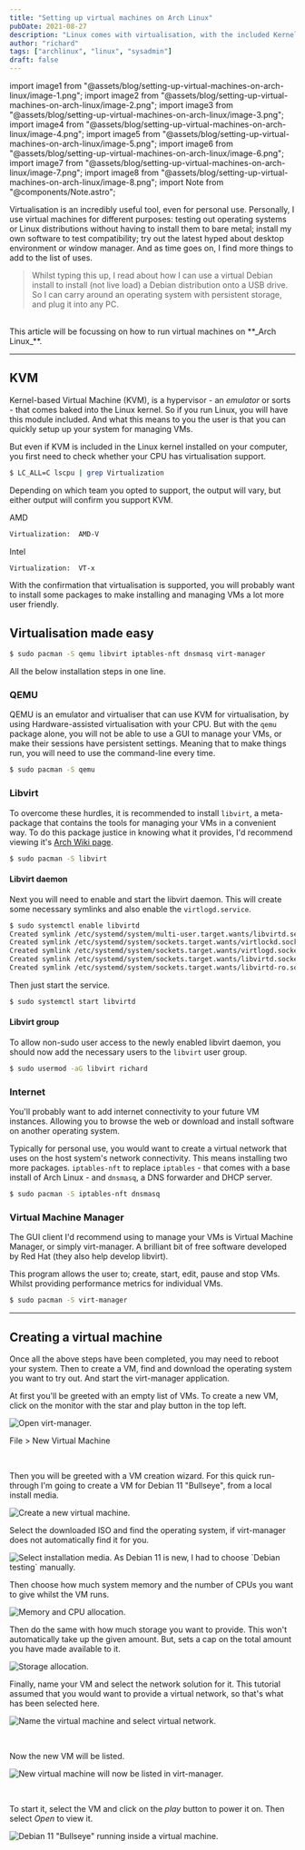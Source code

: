 ```yaml
---
title: "Setting up virtual machines on Arch Linux"
pubDate: 2021-08-27
description: "Linux comes with virtualisation, with the included Kernel-based Virtual Machine (KVM) module. This tutorial goes through the simple steps needed to setup virtual machine management on Arch Linux."
author: "richard"
tags: ["archlinux", "linux", "sysadmin"]
draft: false
---
```


import image1 from "@assets/blog/setting-up-virtual-machines-on-arch-linux/image-1.png";
import image2 from "@assets/blog/setting-up-virtual-machines-on-arch-linux/image-2.png";
import image3 from "@assets/blog/setting-up-virtual-machines-on-arch-linux/image-3.png";
import image4 from "@assets/blog/setting-up-virtual-machines-on-arch-linux/image-4.png";
import image5 from "@assets/blog/setting-up-virtual-machines-on-arch-linux/image-5.png";
import image6 from "@assets/blog/setting-up-virtual-machines-on-arch-linux/image-6.png";
import image7 from "@assets/blog/setting-up-virtual-machines-on-arch-linux/image-7.png";
import image8 from "@assets/blog/setting-up-virtual-machines-on-arch-linux/image-8.png";
import Note from "@components/Note.astro";

Virtualisation is an incredibly useful tool, even for personal use. Personally, I use virtual machines for different purposes: testing out operating systems or Linux distributions without having to install them to bare metal; install my own software to test compatibility; try out the latest hyped about desktop environment or window manager. And as time goes on, I find more things to add to the list of uses.

> Whilst typing this up, I read about how I can use a virtual Debian install to install (not live load) a Debian distribution onto a USB drive. So I can carry around an operating system with persistent storage, and plug it into any PC.

<br />

<Note type="warn">
  This article will be focussing on how to run virtual machines on **_Arch
  Linux_**.
</Note>

---

## KVM

Kernel-based Virtual Machine (KVM), is a hypervisor - an _emulator_ or sorts - that comes baked into the Linux kernel. So if you run Linux, you will have this module included. And what this means to you the user is that you can quickly setup up your system for managing VMs.

But even if KVM is included in the Linux kernel installed on your computer, you first need to check whether your CPU has virtualisation support.

```sh
$ LC_ALL=C lscpu | grep Virtualization
```

Depending on which team you opted to support, the output will vary, but either output will confirm you support KVM.

AMD

```sh
Virtualization:  AMD-V
```

Intel

```sh
Virtualization:  VT-x
```

With the confirmation that virtualisation is supported, you will probably want to install some packages to make installing and managing VMs a lot more user friendly.

## Virtualisation made easy

```sh
$ sudo pacman -S qemu libvirt iptables-nft dnsmasq virt-manager
```

<Note type="info">All the below installation steps in one line.</Note>

### QEMU

QEMU is an emulator and virtualiser that can use KVM for virtualisation, by using Hardware-assisted virtualisation with your CPU. But with the `qemu` package alone, you will not be able to use a GUI to manage your VMs, or make their sessions have persistent settings. Meaning that to make things run, you will need to use the command-line every time.

```sh
$ sudo pacman -S qemu
```

### Libvirt

To overcome these hurdles, it is recommended to install `libvirt`, a meta-package that contains the tools for managing your VMs in a convenient way. To do this package justice in knowing what it provides, I'd recommend viewing it's [Arch Wiki page](https://wiki.archlinux.org/title/Libvirt).

```sh
$ sudo pacman -S libvirt
```

#### Libvirt daemon

Next you will need to enable and start the libvirt daemon. This will create some necessary symlinks and also enable the `virtlogd.service`.

```sh
$ sudo systemctl enable libvirtd
Created symlink /etc/systemd/system/multi-user.target.wants/libvirtd.service → /usr/lib/systemd/system/libvirtd.service.
Created symlink /etc/systemd/system/sockets.target.wants/virtlockd.socket → /usr/lib/systemd/system/virtlockd.socket.
Created symlink /etc/systemd/system/sockets.target.wants/virtlogd.socket → /usr/lib/systemd/system/virtlogd.socket.
Created symlink /etc/systemd/system/sockets.target.wants/libvirtd.socket → /usr/lib/systemd/system/libvirtd.socket.
Created symlink /etc/systemd/system/sockets.target.wants/libvirtd-ro.socket → /usr/lib/systemd/system/libvirtd-ro.socket.
```

Then just start the service.

```sh
$ sudo systemctl start libvirtd
```

#### Libvirt group

To allow non-sudo user access to the newly enabled libvirt daemon, you should now add the necessary users to the `libvirt` user group.

```sh
$ sudo usermod -aG libvirt richard
```

### Internet

You'll probably want to add internet connectivity to your future VM instances. Allowing you to browse the web or download and install software on another operating system.

Typically for personal use, you would want to create a virtual network that uses on the host system's network connectivity. This means installing two more packages. `iptables-nft` to replace `iptables` - that comes with a base install of Arch Linux - and `dnsmasq`, a DNS forwarder and DHCP server.

```sh
$ sudo pacman -S iptables-nft dnsmasq
```

### Virtual Machine Manager

The GUI client I'd recommend using to manage your VMs is Virtual Machine Manager, or simply virt-manager. A brilliant bit of free software developed by Red Hat (they also help develop libvirt).

This program allows the user to; create, start, edit, pause and stop VMs. Whilst providing performance metrics for individual VMs.

```sh
$ sudo pacman -S virt-manager
```

---

## Creating a virtual machine

Once all the above steps have been completed, you may need to reboot your system. Then to create a VM, find and download the operating system you want to try out. And start the virt-manager application.

At first you'll be greeted with an empty list of VMs. To create a new VM, click on the monitor with the star and play button in the top left.

<img src={image1.src} alt="Open virt-manager." />

<Note type="info">File > New Virtual Machine</Note>

<br />

Then you will be greeted with a VM creation wizard. For this quick run-through I'm going to create a VM for Debian 11 "Bullseye", from a local install media.

<img src={image2.src} alt="Create a new virtual machine." />

<br />

Select the downloaded ISO and find the operating system, if virt-manager does not automatically find it for you.

<img src={image3.src} alt="Select installation media." />

<Note type="info">
  As Debian 11 is new, I had to choose `Debian testing` manually.
</Note>

Then choose how much system memory and the number of CPUs you want to give whilst the VM runs.

<img src={image4.src} alt="Memory and CPU allocation." />

<br />

Then do the same with how much storage you want to provide. This won't automatically take up the given amount. But, sets a cap on the total amount you have made available to it.

<img src={image5.src} alt="Storage allocation." />

<br />

Finally, name your VM and select the network solution for it. This tutorial assumed that you would want to provide a virtual network, so that's what has been selected here.

<img
  src={image6.src}
  alt="Name the virtual machine and select virtual network."
/>

<br />

Now the new VM will be listed.

<img
  src={image7.src}
  alt="New virtual machine will now be listed in virt-manager."
/>

<br />

To start it, select the VM and click on the _play_ button to power it on. Then select _Open_ to view it.

<img
  src={image8.src}
  alt='Debian 11 "Bullseye" running inside a virtual machine.'
/>
